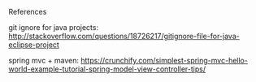 References

git ignore for java projects: http://stackoverflow.com/questions/18726217/gitignore-file-for-java-eclipse-project

spring mvc + maven: https://crunchify.com/simplest-spring-mvc-hello-world-example-tutorial-spring-model-view-controller-tips/